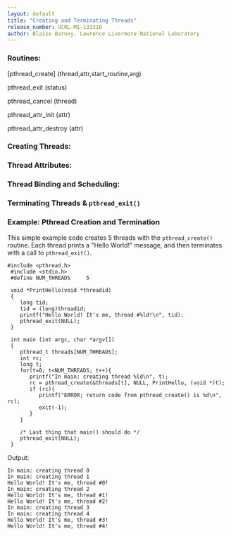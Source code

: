 ```yaml
---
layout: default
title: "Creating and Terminating Threads"
release_number: UCRL-MI-133316
author: Blaise Barney, Lawrence Livermore National Laboratory
---
```


### Routines:


[pthread_create] (thread,attr,start_routine,arg)

pthread_exit (status)

pthread_cancel (thread)

pthread_attr_init (attr)

pthread_attr_destroy (attr)

### Creating Threads:

### Thread Attributes:


### Thread Binding and Scheduling:

### Terminating Threads & `pthread_exit()`

### Example: Pthread Creation and Termination

This simple example code creates 5 threads with the `pthread_create()` routine. Each thread prints a "Hello World!" message, and then terminates with a call to `pthread_exit()`.

```
#include <pthread.h>
 #include <stdio.h>
 #define NUM_THREADS     5

 void *PrintHello(void *threadid)
 {
    long tid;
    tid = (long)threadid;
    printf("Hello World! It's me, thread #%ld!\n", tid);
    pthread_exit(NULL);
 }

 int main (int argc, char *argv[])
 {
    pthread_t threads[NUM_THREADS];
    int rc;
    long t;
    for(t=0; t<NUM_THREADS; t++){
       printf("In main: creating thread %ld\n", t);
       rc = pthread_create(&threads[t], NULL, PrintHello, (void *)t);
       if (rc){
          printf("ERROR; return code from pthread_create() is %d\n", rc);
          exit(-1);
       }
    }

    /* Last thing that main() should do */
    pthread_exit(NULL);
 }
```

Output:

```
In main: creating thread 0
In main: creating thread 1
Hello World! It's me, thread #0!
In main: creating thread 2
Hello World! It's me, thread #1!
Hello World! It's me, thread #2!
In main: creating thread 3
In main: creating thread 4
Hello World! It's me, thread #3!
Hello World! It's me, thread #4!
```
